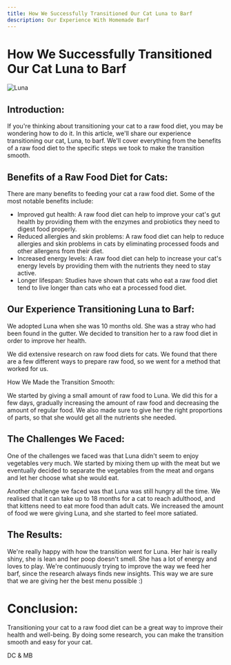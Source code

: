 ```yaml
---
title: How We Successfully Transitioned Our Cat Luna to Barf
description: Our Experience With Homemade Barf
---
```


# How We Successfully Transitioned Our Cat Luna to Barf

![Luna](https://imgur.com/Yz80enH.jpeg)

## Introduction:

If you're thinking about transitioning your cat to a raw food diet, you may be wondering how to do it. In this article, we'll share our experience transitioning our cat, Luna, to barf. We'll cover everything from the benefits of a raw food diet to the specific steps we took to make the transition smooth.

## Benefits of a Raw Food Diet for Cats:

There are many benefits to feeding your cat a raw food diet. Some of the most notable benefits include:

- Improved gut health: A raw food diet can help to improve your cat's gut health by providing them with the enzymes and probiotics they need to digest food properly.
- Reduced allergies and skin problems: A raw food diet can help to reduce allergies and skin problems in cats by eliminating processed foods and other allergens from their diet.
- Increased energy levels: A raw food diet can help to increase your cat's energy levels by providing them with the nutrients they need to stay active.
- Longer lifespan: Studies have shown that cats who eat a raw food diet tend to live longer than cats who eat a processed food diet.

## Our Experience Transitioning Luna to Barf:

We adopted Luna when she was 10 months old. She was a stray who had been found in the gutter. We decided to transition her to a raw food diet in order to improve her health.

We did extensive research on raw food diets for cats. We found that there are a few different ways to prepare raw food, so we went for a method that worked for us.

How We Made the Transition Smooth:

We started by giving a small amount of raw food to Luna. We did this for a few days, gradually increasing the amount of raw food and decreasing the amount of regular food. We also made sure to give her the right proportions of parts, so that she would get all the nutrients she needed.

## The Challenges We Faced:

One of the challenges we faced was that Luna didn't seem to enjoy vegetables very much. We started by mixing them up with the meat but we eventually decided to separate the vegetables from the meat and organs and let her choose what she would eat.

Another challenge we faced was that Luna was still hungry all the time. We realised that it can take up to 18 months for a cat to reach adulthood, and that kittens need to eat more food than adult cats. We increased the amount of food we were giving Luna, and she started to feel more satiated.

## The Results:

We're really happy with how the transition went for Luna. Her hair is really shiny, she is lean and her poop doesn't smell. She has a lot of energy and loves to play. We're continuously trying to improve the way we feed her barf, since the research always finds new insights. This way we are sure that we are giving her the best menu possible :)

# Conclusion:

Transitioning your cat to a raw food diet can be a great way to improve their health and well-being. By doing some research, you can make the transition smooth and easy for your cat.

DC & MB
